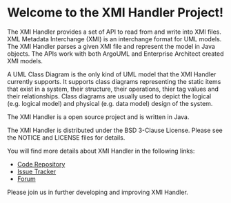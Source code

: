 Welcome to the XMI Handler Project!
=====================================

The XMI Handler provides a set of API to read from and write into XMI files. XML Metadata Interchange (XMI) is an interchange format for UML models. The XMI Handler parses a given XMI file and represent the model in Java objects. The APIs work with both ArgoUML and Enterprise Architect created XMI models. 
 
A UML Class Diagram is the only kind of UML model that the XMI Handler currently supports. It supports class diagrams representing the static items that exist in a system, their structure, their operations, thier tag values and their relationships. Class diagrams are usually used to depict the logical (e.g. logical model) and physical (e.g. data model) design of the system. 

The XMI Handler is a open source project and is written in Java.

The XMI Handler is distributed under the BSD 3-Clause License.
Please see the NOTICE and LICENSE files for details.

You will find more details about XMI Handler in the following links:

 * [Code Repository](https://github.com/NCIP/xmihandler)
 * [Issue Tracker](https://tracker.nci.nih.gov/browse/SDK)
 * [Forum](https://cabig-kc.nci.nih.gov/CaGrid/forums/viewforum.php?f=31&sid=317abcd4b7ae1f07e547e12f9c2b9059)
 
Please join us in further developing and improving XMI Handler.
 
